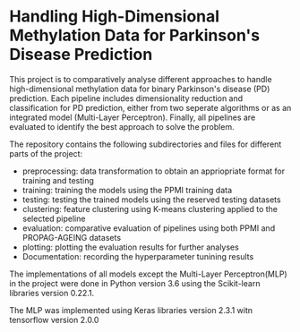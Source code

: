 # Handling High-Dimensional Methylation Data for Parkinson's Disease Prediction

This project is to comparatively analyse different approaches to handle high-dimensional methylation data for binary Parkinson's disease (PD) prediction. Each pipeline includes dimensionality reduction and classification for PD prediction, either from two seperate algorithms or as an integrated model (Multi-Layer Perceptron). Finally, all pipelines are evaluated to identify the best approach to solve the problem.

The repository contains the following subdirectories and files for different parts of the project:
- preprocessing: data transformation to obtain an appriopriate format for training and testing
- training: training the models using the PPMI training data
- testing: testing the trained models using the reserved testing datasets
- clustering: feature clustering using K-means clustering applied to the selected pipeline
- evaluation: comparative evaluation of pipelines using both PPMI and PROPAG-AGEING datasets
- plotting: plotting the evaluation results for further analyses
- Documentation: recording the hyperparameter tunining results

The implementations of all models except the Multi-Layer Perceptron(MLP) in the project were done in Python version 3.6 using the Scikit-learn libraries version 0.22.1.

The MLP was implemented using Keras libraries version 2.3.1 witn tensorflow version 2.0.0
